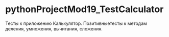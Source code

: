 # pythonProjectMod19_TestCalculator

Тесты к приложению Калькулятор. Позитивныетесты к методам деления, умножения, вычитания, сложения.
